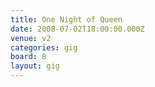 ```yaml
---
title: One Night of Queen
date: 2008-07-02T18:00:00.000Z
venue: v2
categories: gig
board: 8
layout: gig
---
```


